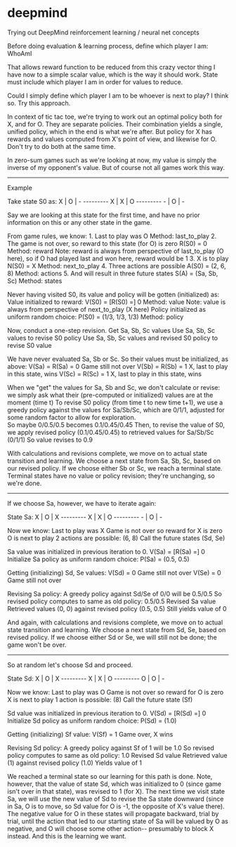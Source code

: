# deepmind
Trying out DeepMind reinforcement learning / neural net concepts

Before doing evaluation & learning process, define which player I am: WhoAmI

That allows reward function to be reduced from this crazy vector thing I have now
to a simple scalar value, which is the way it should work.
State must include which player I am in order for values to reduce.

Could I simply define which player I am to be whoever is next to play?
I think so.  Try this approach.

In context of tic tac toe, we're trying to work out an optimal policy both for X, and for O.
They are separate policies.  Their combination yields a single, unified policy, which in the end is what we're after.
But policy for X has rewards and values computed from X's point of view, and likewise for O.
Don't try to do both at the same time.

In zero-sum games such as we're looking at now, my value is simply the inverse of my opponent's value.
But of course not all games work this way.

--------------------------------------------------------------------------------------
Example

Take state S0 as:
     X | O | -
     ---------
     X | X | O
     ---------
     - | O | -

Say we are looking at this state for the first time, and have no prior information on this
or any other state in the game.

From game rules, we know:
    1. Last to play was O                   Method: last_to_play
    2. The game is not over, so reward to this state (for O) is zero
        R(S0) = 0                           Method: reward
                                            Note: reward is always from perspective of last_to_play (O here),
                                            so if O had played last and won here, reward would be 1
    3. X is to play
        N(S0) = X                           Method: next_to_play
    4. Three actions are possible
        A(S0) = (2, 6, 8)                   Method: actions
    5. And will result in three future states
        S(A) = (Sa, Sb, Sc)                 Method: states

Never having visited S0, its value and policy will be gotten (initialized) as:
    Value initialized to reward: 
        V(S0) = [R(S0) =] 0                 Method: value
                                            Note: value is always from perspective of next_to_play (X here)
    Policy initialized as uniform random choice: 
        P(S0) = (1/3, 1/3, 1/3)             Method: policy

Now, conduct a one-step revision.
    Get Sa, Sb, Sc values
    Use Sa, Sb, Sc values to revise S0 policy
    Use Sa, Sb, Sc values and revised S0 policy to revise S0 value

We have never evaluated Sa, Sb or Sc.  So their values must be initialized, as above:
    V(Sa) = R(Sa) = 0           Game still not over
    V(Sb) = R(Sb) = 1           X, last to play in this state, wins
    V(Sc) = R(Sc) = 1           X, last to play in this state, wins

When we "get" the values for Sa, Sb and Sc, we don't calculate or revise:  
    we simply ask what their (pre-computed or initialized) values are at the moment (time t)
To revise S0 policy (from time t to new time t+1), 
    we use a greedy policy against the values for Sa/Sb/Sc, which are 0/1/1, 
    adjusted for some random factor to allow for exploration.  
    So maybe 0/0.5/0.5 becomes 0.1/0.45/0.45
Then, to revise the value of S0, 
    we apply revised policy (0.1/0.45/0.45)
    to retrieved values for Sa/Sb/Sc (0/1/1)
    So value revises to 0.9
        
With calculations and revisions complete, we move on to actual state transition and learning.
We choose a next state from Sa, Sb, Sc, based on our revised policy.
    If we choose either Sb or Sc, we reach a terminal state.
        Terminal states have no value or policy revision; they're unchanging, so we're done.
    
--------------------------------------------------------------------------------------
If we choose Sa, however, we have to iterate again:
    
State Sa:
     X | O | X
     ---------
     X | X | O
     ---------
     - | O | -

Now we know:
    Last to play was X
    Game is not over so reward for X is zero
    O is next to play
    2 actions are possible:  (6, 8)
    Call the future states (Sd, Se)

Sa value was initialized in previous iteration to 0.
    V(Sa) = [R(Sa) =] 0
Initialize Sa policy as uniform random choice:
    P(Sa) = (0.5, 0.5)

Getting (initializing) Sd, Se values:
    V(Sd) = 0               Game still not over
    V(Se) = 0               Game still not over

Revising Sa policy:
    A greedy policy against Sd/Se of 0/0 will be 0.5/0.5
    So revised policy computes to same as old policy:  0.5/0.5
Revised Sa value
    Retrieved values (0, 0) against revised policy (0.5, 0.5)
    Still yields value of 0
    
And again, with calculations and revisions complete, we move on to actual state transition and learning.
We choose a next state from Sd, Se, based on revised policy.
    If we choose either Sd or Se, we will still not be done; the game won't be over.


--------------------------------------------------------------------------------------
So at random let's choose Sd and proceed.

State Sd:
     X | O | X
     ---------
     X | X | O
     ---------
     O | O | -

Now we know:
    Last to play was O
    Game is not over so reward for O is zero
    X is next to play
    1 action is possible:  (8)
    Call the future state (Sf)

Sd value was initialized in previous iteration to 0.
    V(Sd) = [R(Sd) =] 0
Initialize Sd policy as uniform random choice:
    P(Sd) = (1.0)

Getting (initializing) Sf value:
    V(Sf) = 1               Game over, X wins

Revising Sd policy:
    A greedy policy against Sf of 1 will be 1.0
    So revised policy computes to same as old policy:  1.0
Revised Sd value
    Retrieved value (1) against revised policy (1.0)
    Yields value of 1

We reached a terminal state so our learning for this path is done.
Note, however, that the value of state Sd, which was initialized to 0 (since game isn't over in that state),
was revised to 1 (for X).  The next time we visit state Sa, we will use the new value of Sd to revise the Sa
state downward (since in Sa, O is to move, so Sd value for O is -1, the opposite of X's value there).
The negative value for O in these states will propagate backward, trial by trial, until the action that led
to our starting state of Sa will be valued by O as negative, and O will choose some other action-- presumably
to block X instead.  And this is the learning we want.


